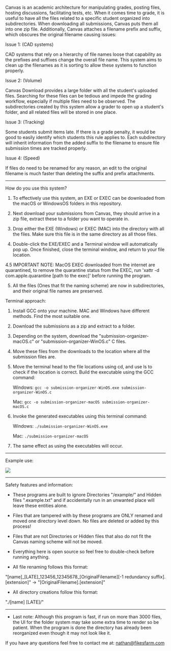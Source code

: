    Canvas is an academic architecture for manipulating grades, posting files, hosting discussions, facilitating tests, etc. When it comes time to grade, it is useful to have all the files related to a specific student organized into subdirectories. When downloading all submissions, Canvas puts them all into one zip file. Additionally, Canvas attaches a filename prefix and suffix, which obscures the original filename causing issues:

Issue 1: (CAD systems)

CAD systems that rely on a hierarchy of file names loose that capability as the prefixes and suffixes change the overall file name. This system aims to clean up the filenames as it is sorting to allow these systems to function properly.

Issue 2: (Volume)

Canvas Download provides a large folder with all the student's uploaded files. Searching for these files can be tedious and impede the grading workflow, especially if multiple files need to be observed. The subdirectories created by this system allow a grader to open up a student's folder, and all related files will be stored in one place.

Issue 3: (Tracking)

Some students submit items late. If there is a grade penalty, it would be good to easily identify which students this rule applies to. Each subdirectory will inherit information from the added suffix to the filename to ensure file submission times are tracked properly.

Issue 4: (Speed)

If files do need to be renamed for any reason, an edit to the original filename is much faster than deleting the suffix and prefix attachments.

***

How do you use this system?

1. To effectively use this system, an EXE or EXEC can be downloaded from the macOS or WindowsOS folders in this repository.
   
2. Next download your submissions from Canvas, they should arrive in a zip file, extract these to a folder you want to operate in.
   
3. Drop either the EXE (Windows) or EXEC (MAC) into the directory with all the files. Make sure this file is in the same directory as all those files.
   
4. Double-click the EXE/EXEC and a Terminal window will automatically pop up. Once finished, close the terminal window, and return to your file location.

4.5 IMPORTANT NOTE: MacOS EXEC downloaded from the internet are quarantined, to remove the quarantine status from the EXEC, run 'xattr -d com.apple.quarantine [path to the exec]' before running the program.
   
5. All the files (Ones that fit the naming scheme) are now in subdirectories, and their original file names are preserved.

Terminal approach:

1. Install GCC onto your machine. MAC and Windows have different methods. Find the most suitable one.

2. Download the submissions as a zip and extract to a folder.

3. Depending on the system, download the "submission-organizer-macOS.c" or "submission-organizer-WinOS.c" C files.

4. Move these files from the downloads to the location where all the submission files are. 

5. Move the terminal head to the file locations using cd, and use ls to check if the location is correct. Build the executable using the GCC command:
    
    Windows:    ```gcc -o submission-organizer-WinOS.exe submission-organizer-WinOS.c```
    
    Mac:        ```gcc -o submission-organizer-macOS submission-organizer-macOS.c```

6. Invoke the generated executables using this terminal command:
    
    Windows:    ```./submission-organizer-WinOS.exe```
    
    Mac:        ```./submission-organizer-macOS```

7. The same effect as using the executables will occur.

***
Example use:

![](https://github.com/nfikes/Canvas-file-organization-workflow/blob/main/macOS-Demo.gif)

***

Safety features and information:

- These programs are built to ignore Directories "/example/" and Hidden files ".example.txt" and if accidentally run in an unwanted place will leave these entities alone.
  
- Files that are tampered with by these programs are ONLY renamed and moved one directory level down. No files are deleted or added by this process!
  
- Files that are not Directories or Hidden files that also do not fit the Canvas naming scheme will not be moved.
  
- Everything here is open source so feel free to double-check before running anything.

- All file renaming follows this format: 

"\[name]\_\[LATE]\_123456\_12345678\_\[OriginalFilename]\[-1 redundancy suffix].\[extension]" -> "\[OriginalFilename].\[extension]"

- All directory creations follow this format: 

"./\[name] \[LATE]/"

***

- Last note: Although this program is fast, if run on more than 3000 files, the UI for the folder system may take some extra time to render so be patient. When the program is done the directory has already been reorganized even though it may not look like it.

If you have any questions feel free to contact me at:   nathan@fikesfarm.com
